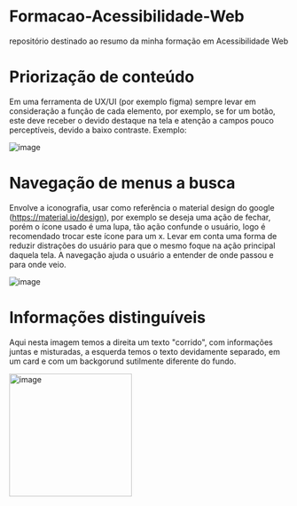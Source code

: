 # Formacao-Acessibilidade-Web
repositório destinado ao resumo da minha formação em Acessibilidade Web

# Priorização de conteúdo
Em uma ferramenta de UX/UI (por exemplo figma) sempre levar em consideração a função de cada elemento, por exemplo, se for um botão, este deve receber o devido destaque na tela e atenção a campos pouco perceptíveis, devido a baixo contraste. Exemplo:

![image](https://user-images.githubusercontent.com/41839566/151076198-c2c99aea-3341-4bb6-9fe1-3a273ea87883.png)


# Navegação de menus a busca 
Envolve a iconografia, usar como referência o material design do google (https://material.io/design), por exemplo se deseja uma ação de fechar, porém o ícone usado é uma lupa, tão ação confunde o usuário, logo é recomendado trocar este ícone para um x. Levar em conta uma forma de reduzir distrações do usuário para que o mesmo foque na ação principal daquela tela. A navegação ajuda o usuário a entender de onde passou e para onde veio.

![image](https://user-images.githubusercontent.com/41839566/151076972-28c8e17d-396e-41eb-a8a5-93ba17eb48aa.png)


# Informações distinguíveis
Aqui nesta imagem temos a direita um texto "corrido", com informações juntas e misturadas, a esquerda temos o texto devidamente separado, em um card e com um backgorund sutilmente diferente do fundo. 

<img width="221" alt="image" src="https://user-images.githubusercontent.com/41839566/151077272-aa43be01-9ba3-4ae4-a88d-9d9ef7cb98ea.png">
